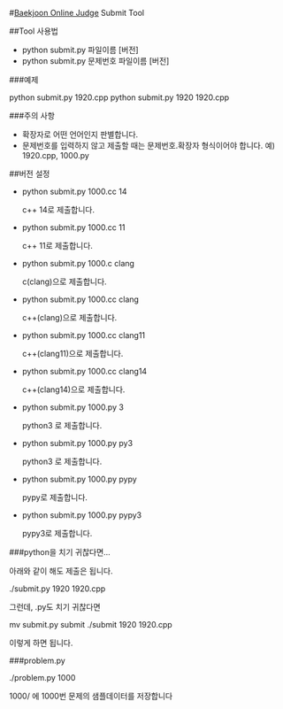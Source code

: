 #[Baekjoon Online Judge](http://www.acmicpc.net/) Submit Tool

##Tool 사용법

- python submit.py 파일이름 [버전]
- python submit.py 문제번호 파일이름 [버전]

###예제

python submit.py 1920.cpp
python submit.py 1920 1920.cpp

###주의 사항
- 확장자로 어떤 언어인지 판별합니다.
- 문제번호를 입력하지 않고 제출할 때는  문제번호.확장자 형식이어야 합니다. 예) 1920.cpp, 1000.py

##버전 설정
- python submit.py 1000.cc 14

  c++ 14로 제출합니다.
- python submit.py 1000.cc 11

  c++ 11로 제출합니다.
- python submit.py 1000.c clang

  c(clang)으로 제출합니다.
- python submit.py 1000.cc clang

  c++(clang)으로 제출합니다.
- python submit.py 1000.cc clang11

  c++(clang11)으로 제출합니다.
- python submit.py 1000.cc clang14

  c++(clang14)으로 제출합니다.
- python submit.py 1000.py 3

  python3 로 제출합니다.
- python submit.py 1000.py py3

  python3 로 제출합니다.
- python submit.py 1000.py pypy

  pypy로 제출합니다.
- python submit.py 1000.py pypy3

  pypy3로 제출합니다.

###python을 치기 귀찮다면…

아래와 같이 해도 제출은 됩니다.

./submit.py 1920 1920.cpp

그런데, .py도 치기 귀찮다면

mv submit.py submit
./submit 1920 1920.cpp

이렇게 하면 됩니다.

###problem.py

./problem.py 1000

1000/ 에 1000번 문제의 샘플데이터를 저장합니다

